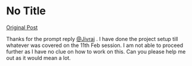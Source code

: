 # No Title

[Original Post](https://discourse.onlinedegree.iitm.ac.in/t/164277/253)

<p>Thanks for the prompt reply <a class="mention" href="/u/jivraj">@Jivraj</a> . I have done the project setup till whatever was covered on the 11th Feb session. I am not able to proceed further as I have no clue on how to work on this. Can you please help me out as it would mean a lot.</p>